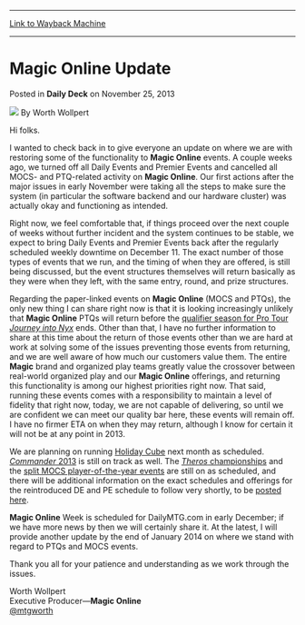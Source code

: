 
---
[Link to Wayback Machine](https://web.archive.org/web/20160505095536/http://magic.wizards.com/en/articles/archive/daily-deck/magic-online-update-2013-11-25)

[_metadata_:author]:- "Worth Wollpert"
[_metadata_:description]:- "Hi folks. I wanted to check back in to give everyone an update on where we are with restoring some of the functionality to Magic Online events. A couple weeks ago, we turned off all Daily Events and Premier Events and cancelled all MOCS- and PTQ-related activity on Magic Online. Our first actions after the major issues in early November were taking all the steps to make sure the system (in particular the software backend and our hardware cluster) was actually okay and functioning as intended."
[_metadata_:generator]:- "Drupal 7 (http://drupal.org)"
[_metadata_:node]:- "202286"
[_metadata_:publish_date]:- "2013-11-25"
[_metadata_:source]:- "div-main-content"
[_metadata_:title]:- "Magic Online Update"
[_metadata_:wayback_capture_timestamp]:- "2016-05-05 09:55:36"
[_metadata_:wayback_raw_url]:- "https://web.archive.org/web/20160505095536id_/http://magic.wizards.com/en/articles/archive/daily-deck/magic-online-update-2013-11-25"
[_metadata_:wayback_url]:- "http://magic.wizards.com/en/articles/archive/daily-deck/magic-online-update-2013-11-25"
---


Magic Online Update
===================



 Posted in **Daily Deck**
 on November 25, 2013 






![](https://media.magic.wizards.com/styles/auth_small/public/images/person/worth-wollpert.jpg)
By Worth Wollpert











 Hi folks.   
  
 I wanted to check back in to give everyone an update on where we are with restoring some of the functionality to **Magic Online** events. A couple weeks ago, we turned off all Daily Events and Premier Events and cancelled all MOCS- and PTQ-related activity on **Magic Online**. Our first actions after the major issues in early November were taking all the steps to make sure the system (in particular the software backend and our hardware cluster) was actually okay and functioning as intended. 

Right now, we feel comfortable that, if things proceed over the next couple of weeks without further incident and the system continues to be stable, we expect to bring Daily Events and Premier Events back after the regularly scheduled weekly downtime on December 11. The exact number of those types of events that we run, and the timing of when they are offered, is still being discussed, but the event structures themselves will return basically as they were when they left, with the same entry, round, and prize structures.

 Regarding the paper-linked events on **Magic Online** (MOCS and PTQs), the only new thing I can share right now is that it is looking increasingly unlikely that **Magic Online** PTQs will return before the [qualifier season for Pro Tour *Journey into Nyx*](http://archive.wizards.com/Magic/TCG/Events.aspx?x=mtg/event/protour/qualifierlist#jou) ends. Other than that, I have no further information to share at this time about the return of those events other than we are hard at work at solving some of the issues preventing those events from returning, and we are well aware of how much our customers value them. The entire **Magic** brand and organized play teams greatly value the crossover between real-world organized play and our **Magic Online** offerings, and returning this functionality is among our highest priorities right now. That said, running these events comes with a responsibility to maintain a level of fidelity that right now, today, we are not capable of delivering, so until we are confident we can meet our quality bar here, these events will remain off. I have no firmer ETA on when they may return, although I know for certain it will not be at any point in 2013. 

 We are planning on running [Holiday Cube](http://archive.wizards.com/Magic/Magazine/Article.aspx?x=mtg/daily/other/11252013/holidaycube) next month as scheduled. [*Commander* 2013](http://archive.wizards.com/magic/tcg/productarticle.aspx?x=mtg/tcg/commander13/productinfo) is still on track as well. The [*Theros* championships](http://archive.wizards.com/magic/magazine/article.aspx?x=mtg/daily/other/10072013)  and the [split MOCS player-of-the-year events](http://community.wizards.com/content/blog/3954481) are still on as scheduled, and there will be additional information on the exact schedules and offerings for the reintroduced DE and PE schedule to follow very shortly, to be [posted here](http://archive.wizards.com/magic/digital/magiconline.aspx?x=mtg/digital/magiconline/calendar/2013). 

**Magic Online** Week is scheduled for DailyMTG.com in early December; if we have more news by then we will certainly share it. At the latest, I will provide another update by the end of January 2014 on where we stand with regard to PTQs and MOCS events. 

Thank you all for your patience and understanding as we work through the issues.

 Worth Wollpert   
 Executive Producer—**Magic Online**  
[@mtgworth](https://twitter.com/mtgworth)







